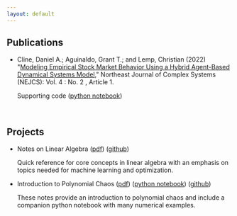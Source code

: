 ```yaml
---
layout: default
---
```


## Publications

- Cline, Daniel A.; Aguinaldo, Grant T.; and Lemp, Christian (2022) "[Modeling Empirical Stock Market Behavior Using a Hybrid Agent-Based Dynamical Systems Model](https://orb.binghamton.edu/nejcs/vol4/iss2/1/)," Northeast Journal of Complex Systems (NEJCS): Vol. 4 : No. 2 , Article 1.

  Supporting code ([python notebook](https://github.com/dcline1/MarketABM/blob/main/MarketABM.ipynb))

<br>


## Projects

- Notes on Linear Algebra ([pdf](https://nbviewer.org/github/dcline1/LinearAlgebra/blob/main/ClineLA.pdf)) ([github](https://github.com/dcline1/LinearAlgebra))

  Quick reference for core concepts in linear algebra with an emphasis on topics needed for machine learning and optimization.


- Introduction to Polynomial Chaos ([pdf](https://nbviewer.org/github/dcline1/PolynomialChaos/blob/main/ClinePCE.pdf)) ([python notebook](https://github.com/dcline1/PolynomialChaos/blob/main/ClinePCE.ipynb)) ([github](https://github.com/dcline1/PolynomialChaos))

  These notes provide an introduction to polynomial chaos and include a companion python notebook with many numerical examples.
 
  
  
 
<br>

<br>

<br>

<br>

<br>

<br>

<br>

<br>

<br>

<br>

